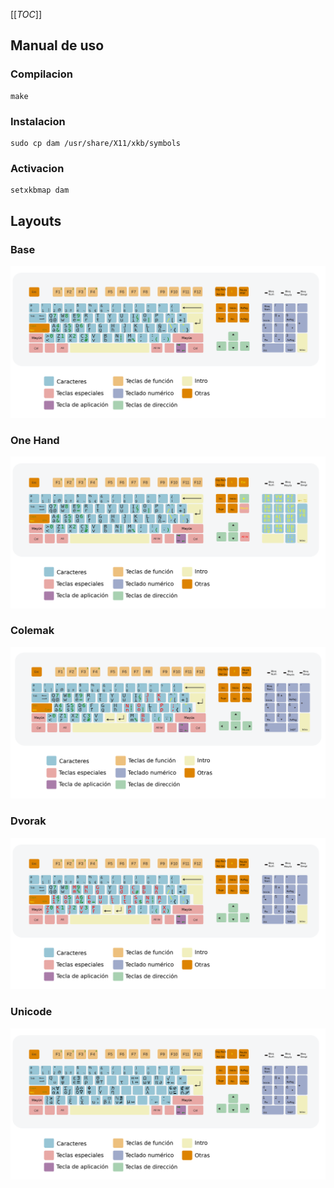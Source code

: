 [[_TOC_]]

## Manual de uso ##

### Compilacion

```shell
make
```

### Instalacion ###

```shell
sudo cp dam /usr/share/X11/xkb/symbols
```

### Activacion ###

```shell
setxkbmap dam
```

## Layouts ##

### Base ###

![base](res/dam_base.svg)

### One Hand ###

![one_hand](res/dam_one_hand.svg)

### Colemak ###

![colemak](res/dam_colemak.svg)

### Dvorak ###

![dvorak](res/dam_dvorak.svg)

### Unicode ###

![math](res/dam_math.svg)
